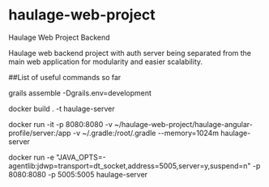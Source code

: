 # haulage-web-project
Haulage Web Project Backend

Haulage web backend project with auth server being separated from the main web application for modularity and easier scalability.


##List of useful commands so far

grails assemble -Dgrails.env=development

docker build . -t haulage-server

docker run -it -p 8080:8080 -v ~/haulage-web-project/haulage-angular-profile/server:/app -v ~/.gradle:/root/.gradle --memory=1024m haulage-server

docker run -e "JAVA_OPTS=-agentlib:jdwp=transport=dt_socket,address=5005,server=y,suspend=n" -p 8080:8080 -p 5005:5005 haulage-server